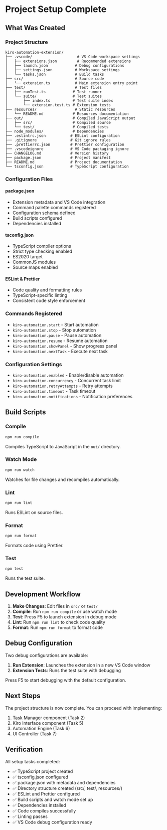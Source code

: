 # Project Setup Complete

## What Was Created

### Project Structure
```
kiro-automation-extension/
├── .vscode/                    # VS Code workspace settings
│   ├── extensions.json         # Recommended extensions
│   ├── launch.json            # Debug configurations
│   ├── settings.json          # Workspace settings
│   └── tasks.json             # Build tasks
├── src/                       # Source code
│   └── extension.ts           # Main extension entry point
├── test/                      # Test files
│   ├── runTest.ts            # Test runner
│   └── suite/                # Test suites
│       ├── index.ts          # Test suite index
│       └── extension.test.ts # Extension tests
├── resources/                 # Static resources
│   └── README.md             # Resources documentation
├── out/                      # Compiled JavaScript output
│   ├── src/                  # Compiled source
│   └── test/                 # Compiled tests
├── node_modules/             # Dependencies
├── .eslintrc.json           # ESLint configuration
├── .gitignore               # Git ignore rules
├── .prettierrc.json         # Prettier configuration
├── .vscodeignore            # VS Code packaging ignore
├── CHANGELOG.md             # Version history
├── package.json             # Project manifest
├── README.md                # Project documentation
└── tsconfig.json            # TypeScript configuration
```

### Configuration Files

#### package.json
- Extension metadata and VS Code integration
- Command palette commands registered
- Configuration schema defined
- Build scripts configured
- Dependencies installed

#### tsconfig.json
- TypeScript compiler options
- Strict type checking enabled
- ES2020 target
- CommonJS modules
- Source maps enabled

#### ESLint & Prettier
- Code quality and formatting rules
- TypeScript-specific linting
- Consistent code style enforcement

### Commands Registered
- `kiro-automation.start` - Start automation
- `kiro-automation.stop` - Stop automation
- `kiro-automation.pause` - Pause automation
- `kiro-automation.resume` - Resume automation
- `kiro-automation.showPanel` - Show progress panel
- `kiro-automation.nextTask` - Execute next task

### Configuration Settings
- `kiro-automation.enabled` - Enable/disable automation
- `kiro-automation.concurrency` - Concurrent task limit
- `kiro-automation.retryAttempts` - Retry attempts
- `kiro-automation.timeout` - Task timeout
- `kiro-automation.notifications` - Notification preferences

## Build Scripts

### Compile
```bash
npm run compile
```
Compiles TypeScript to JavaScript in the `out/` directory.

### Watch Mode
```bash
npm run watch
```
Watches for file changes and recompiles automatically.

### Lint
```bash
npm run lint
```
Runs ESLint on source files.

### Format
```bash
npm run format
```
Formats code using Prettier.

### Test
```bash
npm test
```
Runs the test suite.

## Development Workflow

1. **Make Changes**: Edit files in `src/` or `test/`
2. **Compile**: Run `npm run compile` or use watch mode
3. **Test**: Press F5 to launch extension in debug mode
4. **Lint**: Run `npm run lint` to check code quality
5. **Format**: Run `npm run format` to format code

## Debug Configuration

Two debug configurations are available:
1. **Run Extension**: Launches the extension in a new VS Code window
2. **Extension Tests**: Runs the test suite with debugging

Press F5 to start debugging with the default configuration.

## Next Steps

The project structure is now complete. You can proceed with implementing:
1. Task Manager component (Task 2)
2. Kiro Interface component (Task 5)
3. Automation Engine (Task 6)
4. UI Controller (Task 7)

## Verification

All setup tasks completed:
- ✅ TypeScript project created
- ✅ tsconfig.json configured
- ✅ package.json with metadata and dependencies
- ✅ Directory structure created (src/, test/, resources/)
- ✅ ESLint and Prettier configured
- ✅ Build scripts and watch mode set up
- ✅ Dependencies installed
- ✅ Code compiles successfully
- ✅ Linting passes
- ✅ VS Code debug configuration ready
